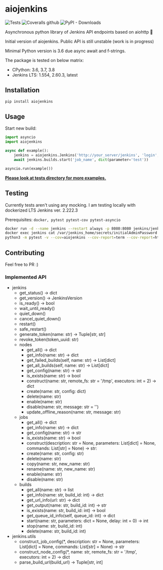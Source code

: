 # aiojenkins

![Tests](https://github.com/pbelskiy/aiojenkins/workflows/Tests/badge.svg)
![Coveralls github](https://img.shields.io/coveralls/github/pbelskiy/aiojenkins?label=Coverage)
![PyPI - Downloads](https://img.shields.io/pypi/dm/aiojenkins?color=1&label=Downloads)

Asynchronous python library of Jenkins API endpoints based on aiohttp 🥳

Initial version of aiojenkins. Public API is still unstable (work is in progress)

Minimal Python version is 3.6 due async await and f-strings.

The package is tested on below matrix:
- CPython: 3.6, 3.7, 3.8
- Jenkins LTS: 1.554, 2.60.3, latest

## Installation

```sh
pip install aiojenkins
```

## Usage

Start new build:
```python
import asyncio
import aiojenkins

async def example():
    jenkins = aiojenkins.Jenkins('http://your_server/jenkins', 'login', 'password')
    await jenkins.builds.start('job_name', dict(parameter='test'))

asyncio.run(example())
```
[__Please look at tests directory for more examples.__](https://github.com/pbelskiy/aiojenkins/tree/master/tests)

## Testing

Currently tests aren't using any mocking.
I am testing locally with dockerized LTS Jenkins ver. 2.222.3

Prerequisites: `docker, pytest pytest-cov pytest-asyncio`

```sh
docker run -d --name jenkins --restart always -p 8080:8080 jenkins/jenkins:lts
docker exec jenkins cat /var/jenkins_home/secrets/initialAdminPassword
python3 -m pytest -v --cov=aiojenkins --cov-report=term --cov-report=html
```

## Contributing

Feel free to PR :)


### Implemented API

- jenkins
  - get_status() -> dict
  - get_version() -> JenkinsVersion
  - is_ready() -> bool
  - wait_until_ready()
  - quiet_down()
  - cancel_quiet_down()
  - restart()
  - safe_restart()
  - generate_token(name: str) -> Tuple[str, str]
  - revoke_token(token_uuid: str)
  - nodes
    - get_all() -> dict
    - get_info(name: str) -> dict
    - get_failed_builds(self, name: str) -> List[dict]
    - get_all_builds(self, name: str) -> List[dict]
    - get_config(name: str) -> str
    - is_exists(name: str) -> bool
    - construct(name: str,
                remote_fs: str = '/tmp',
                executors: int = 2) -> dict
    - create(name: str, config: dict)
    - delete(name: str)
    - enable(name: str)
    - disable(name: str, message: str = '')
    - update_offline_reason(name: str, message: str)
  - jobs
    - get_all() -> dict
    - get_info(name: str) -> dict
    - get_config(name: str) -> str
    - is_exists(name: str) -> bool
    - construct(description: str = None,
                parameters: List[dict] = None,
                commands: List[str] = None) -> str:
    - create(name: str, config: str)
    - delete(name: str)
    - copy(name: str, new_name: str)
    - rename(name: str, new_name: str)
    - enable(name: str)
    - disable(name: str)
  - builds
    - get_all(name: str) -> list
    - get_info(name: str, build_id: int) -> dict
    - get_url_info(url: str) -> dict
    - get_output(name: str, build_id: int) -> str
    - is_exists(name: str, build_id: int) -> bool
    - get_queue_id_info(self, queue_id: int) -> dict
    - start(name: str,
            parameters: dict = None,
            delay: int = 0) -> int
    - stop(name: str, build_id: int)
    - delete(name: str, build_id: int)
- jenkins.utils
  - construct_job_config(*, description: str = None,
                         parameters: List[dict] = None,
                         commands: List[str] = None) -> str
  - construct_node_config(*, name: str,
                          remote_fs: str = '/tmp',
                          executors: int = 2) -> dict
  - parse_build_url(build_url) -> Tuple[str, int]
